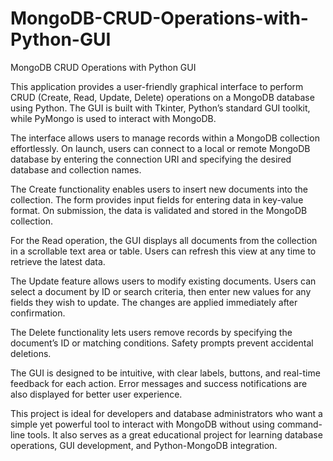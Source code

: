 # MongoDB-CRUD-Operations-with-Python-GUI

MongoDB CRUD Operations with Python GUI

This application provides a user-friendly graphical interface to perform CRUD (Create, Read, Update, Delete) operations on a MongoDB database using Python. The GUI is built with Tkinter, Python’s standard GUI toolkit, while PyMongo is used to interact with MongoDB.

The interface allows users to manage records within a MongoDB collection effortlessly. On launch, users can connect to a local or remote MongoDB database by entering the connection URI and specifying the desired database and collection names.

The Create functionality enables users to insert new documents into the collection. The form provides input fields for entering data in key-value format. On submission, the data is validated and stored in the MongoDB collection.

For the Read operation, the GUI displays all documents from the collection in a scrollable text area or table. Users can refresh this view at any time to retrieve the latest data.

The Update feature allows users to modify existing documents. Users can select a document by ID or search criteria, then enter new values for any fields they wish to update. The changes are applied immediately after confirmation.

The Delete functionality lets users remove records by specifying the document’s ID or matching conditions. Safety prompts prevent accidental deletions.

The GUI is designed to be intuitive, with clear labels, buttons, and real-time feedback for each action. Error messages and success notifications are also displayed for better user experience.

This project is ideal for developers and database administrators who want a simple yet powerful tool to interact with MongoDB without using command-line tools. It also serves as a great educational project for learning database operations, GUI development, and Python-MongoDB integration.

